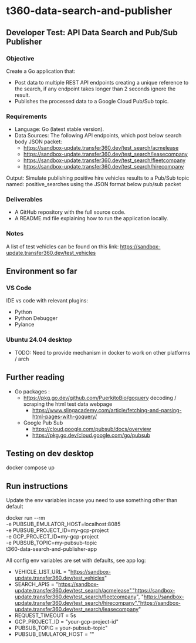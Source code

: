 # t360-data-search-and-publisher

## Developer Test: API Data Search and Pub/Sub Publisher

### Objective
Create a Go application that:
* Post data to multiple REST API endpoints creating a unique reference to the search, if any endpoint takes longer than 2 seconds ignore the result.
* Publishes the processed data to a Google Cloud Pub/Sub topic.

### Requirements
* Language: Go (latest stable version).
* Data Sources: The following API endpoints, which post below search body JSON packet:
    * https://sandbox-update.transfer360.dev/test_search/acmelease
    * https://sandbox-update.transfer360.dev/test_search/leasecompany
    * https://sandbox-update.transfer360.dev/test_search/fleetcompany
    * https://sandbox-update.transfer360.dev/test_search/hirecompany

Output: Simulate publishing positive hire vehicles results to a Pub/Sub topic named: positive_searches using the JSON format below pub/sub packet

### Deliverables

* A GitHub repository with the full source code.
* A README.md file explaining how to run the application locally.

### Notes
A list of test vehicles can be found on this link: https://sandbox-update.transfer360.dev/test_vehicles

## Environment so far

### VS Code
IDE vs code with relevant plugins:
* Python
* Python Debugger
* Pylance

### Ubuntu 24.04 desktop
* TODO: Need to provide mechanism in docker to work on other platforms / arch

## Further reading
* Go packages : 
    * https://pkg.go.dev/github.com/PuerkitoBio/goquery decoding / scraping the html test data webpage
        * https://www.slingacademy.com/article/fetching-and-parsing-html-pages-with-goquery/
    * Google Pub Sub
        * https://cloud.google.com/pubsub/docs/overview
        * https://pkg.go.dev/cloud.google.com/go/pubsub

## Testing on dev desktop
docker compose up

## Run instructions
Update the env variables incase you need to use something other than default

docker run --rm \
  -e PUBSUB_EMULATOR_HOST=localhost:8085 \
  -e PUBSUB_PROJECT_ID=my-gcp-project \
  -e GCP_PROJECT_ID=my-gcp-project \
  -e PUBSUB_TOPIC=my-pubsub-topic \
  t360-data-search-and-publisher-app

All config env variables are set with defaults, see app log:
* VEHICLE_LIST_URL = "https://sandbox-update.transfer360.dev/test_vehicles"
* SEARCH_APIS = "https://sandbox-update.transfer360.dev/test_search/acmelease","https://sandbox-update.transfer360.dev/test_search/fleetcompany",
			"https://sandbox-update.transfer360.dev/test_search/hirecompany","https://sandbox-update.transfer360.dev/test_search/leasecompany"
* REQUEST_TIMEOUT = 5s
* GCP_PROJECT_ID = "your-gcp-project-id"
* PUBSUB_TOPIC = your-pubsub-topic"
* PUBSUB_EMULATOR_HOST = ""

